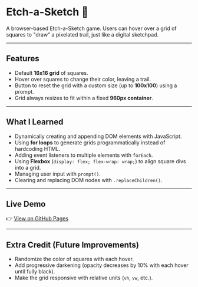 # Etch-a-Sketch 🎨

A browser-based Etch-a-Sketch game. 
Users can hover over a grid of squares to "draw" a pixelated trail, just like a digital sketchpad.

---

## Features
- Default **16x16 grid** of squares.
- Hover over squares to change their color, leaving a trail.
- Button to reset the grid with a custom size (up to **100x100**) using a prompt.
- Grid always resizes to fit within a fixed **960px container**.

---

## What I Learned
- Dynamically creating and appending DOM elements with JavaScript.
- Using **for loops** to generate grids programmatically instead of hardcoding HTML.
- Adding event listeners to multiple elements with `forEach`.
- Using **Flexbox** (`display: flex; flex-wrap: wrap;`) to align square divs into a grid.
- Managing user input with `prompt()`.
- Clearing and replacing DOM nodes with `.replaceChildren()`.

---

## Live Demo
👉 [View on GitHub Pages](https://shoiyan.github.io/odin-Etch_a_Sketch/)

---

## Extra Credit (Future Improvements)
- Randomize the color of squares with each hover.
- Add progressive darkening (opacity decreases by 10% with each hover until fully black).
- Make the grid responsive with relative units (`vh`, `vw`, etc.).

